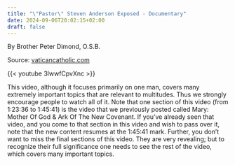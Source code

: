 ```yaml
---
title: "\"Pastor\" Steven Anderson Exposed - Documentary"
date: 2024-09-06T20:02:15+02:00
draft: false
---
```



By Brother Peter Dimond, O.S.B.

Source: [vaticancatholic.com](https://vaticancatholic.com/pastor-steven-anderson-exposed/)

{{< youtube 3lwwfCpvXnc >}}

This video, although it focuses primarily on one man, covers many extremely important topics that are relevant to multitudes. Thus we strongly encourage people to watch all of it. Note that one section of this video (from 1:23:36 to 1:45:41) is the video that we previously posted called Mary: Mother Of God & Ark Of The New Covenant. If you’ve already seen that video, and you come to that section in this video and wish to pass over it, note that the new content resumes at the 1:45:41 mark. Further, you don’t want to miss the final sections of this video. They are very revealing; but to recognize their full significance one needs to see the rest of the video, which covers many important topics.
